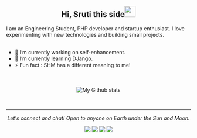 ### <h2 align="center">Hi, Sruti this side<img src="https://raw.githubusercontent.com/MartinHeinz/MartinHeinz/master/wave.gif" width="30px"></h2>



I am an Engineering Student, PHP developer and startup enthusiast. I love experimenting with new technologies and building small projects.<br>
<br>
- 🔭 I’m currently working on self-enhancement.
- 🌱 I’m currently learning DJango.
- ⚡ Fun fact : SHM has a different meaning to me!
 
<br>
<p align="center">
<img alt="My Github stats" align="center" src="https://github-readme-stats.vercel.app/api?username=sruti2024&show_icons=true&theme=gruvbox&show_icons=true&count_private=true">
  </p>
<br>
<hr>
<p align="center">
  <i>Let's connect and chat! Open to anyone on Earth under the Sun and Moon.</i>
<p align="center">
    <a href="https://www.linkedin.com/in/sruti-chatterjee-38373019a/" alt="Linkedin"><img src="https://github.com/imdhruv99/imdhruv99/blob/master/readme/linkedin.png"></a>
    <a href="https://www.instagram.com/itu_star" alt="Instagram"><img src="https://github.com/imdhruv99/imdhruv99/blob/master/readme/insta.png"></a>
    <a href="https://www.facebook.com/sruti.chatterjee.73" alt="Facebook"><img src="https://github.com/imdhruv99/imdhruv99/blob/master/readme/facebook.png"></a>
    <a href="https://github.com/sruti2024" alt="GitHub"><img src="https://github.com/imdhruv99/imdhruv99/blob/master/readme/github.png"></a>
</p>
  
</p>
